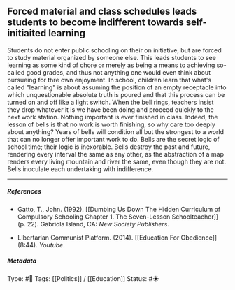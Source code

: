 ## Forced material and class schedules leads students to become indifferent towards self-initiaited learning  # 

Students do not enter public schooling on their on initiative, but are forced to study material organized by someone else. This leads students to see learning as some kind of chore or merely as being a means to achieving so-called good grades, and thus not anything one would even think about pursueing for thre own enjoyment. In school, children learn that what's called "learning" is about assuming the position of an empty receptacle into which unquestionable absolute truth is poured and that this process can be turned on and off like a light switch. When the bell rings, teachers insist they drop whatever it is we have been doing and proceed quickly to the next work station. Nothing important is ever finished in class. Indeed, the lesson of bells is that no work is worth finishing, so why care too deeply about anything? Years of bells will condition all but the strongest to a world that can no longer offer important work to do. Bells are the secret logic of school time; their logic is inexorable. Bells destroy the past and future, rendering every interval the same as any other, as the abstraction of a map renders every living mountain and river the same, even though they are not. Bells inoculate each undertaking with indifference.

___

##### References

- Gatto, T., John. (1992). [[Dumbing Us Down The Hidden Curriculum of Compulsory Schooling Chapter 1. The Seven-Lesson Schoolteacher]] (p. 22). Gabriola Island, CA: _New Society Publishers_.

- LIbertarian Communist Platform. (2014). [[Education For Obedience]] (8:44). _Youtube_.

##### Metadata

Type: #🔴 
Tags: [[Politics]] / [[Education]]
Status: #☀️ 